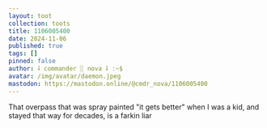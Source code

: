 ```yaml
---
layout: toot
collection: toots
title: 1106005400
date: 2024-11-06
published: true
tags: []
pinned: false
author: ⸸ commander ░ nova ⸸ :~$
avatar: /img/avatar/daemon.jpeg
mastodon: https://mastodon.online/@cmdr_nova/1106005400
---
```


That overpass that was spray painted "it gets better" when I was a kid, and stayed that way for decades, is a farkin liar

